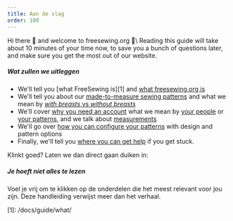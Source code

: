 ```yaml
---
title: Aan de slag
order: 100
---
```


Hi there 👋 and welcome to freesewing.org 🙂\ Reading this guide will take about 10 minutes of your time now, to save you a bunch of questions later, and make sure you get the most out of our website.

##### Wat zullen we uitleggen

- We'll tell you \[what FreeSewing is]\[1] and [what freesewing.org is][2]
- We'll tell you about our [made-to-measure sewing patterns][3] and what we mean by [_with breasts_ vs _without breasts_][4]
- We'll cover [why you need an account][5] what we mean by [your people][6] or [your patterns][7], and we talk about [measurements][8]
- We'll go over [how you can configure your patterns][9] with design and pattern options
- Finally, we'll tell you [where you can get help][10] if you get stuck.

Klinkt goed? Laten we dan direct gaan duiken in:

<ReadMore list />

<Tip>

##### Je hoeft niet alles te lezen

Voel je vrij om te klikken op de onderdelen die het meest relevant voor jou zijn.
Deze handleiding verwijst meer dan het verhaal.

</Tip>
[1]: /docs/guide/what/

[2]: /docs/guide/website/

[3]: /docs/guide/mtm/

[4]: /docs/guide/breasts/

[5]: /docs/guide/account/

[6]: /docs/guide/people/

[7]: /docs/guide/patterns/

[8]: /docs/guide/measurements/

[9]: /docs/guide/options/

[10]: /docs/guide/help/
